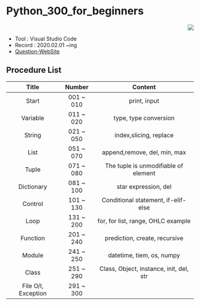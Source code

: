 # Python_300_for_beginners

<div align="right"><a href="https://hits.seeyoufarm.com"/><img src="https://hits.seeyoufarm.com/api/count/incr/badge.svg?url=https://github.com/eona1301/Python_300_for_beginners"/></a></div>

- Tool : Visual Studio Code
- Record : 2020.02.01 ~ing
- [Question-WebSite](https://wikidocs.net/book/922)

## Procedure List

|        Title        |  Number   |                 Content                 |
| :-----------------: | :-------: | :-------------------------------------: |
|        Start        | 001 ~ 010 |              print, input               |
|      Variable       | 011 ~ 020 |          type, type conversion          |
|       String        | 021 ~ 050 |         index,slicing, replace          |
|        List         | 051 ~ 070 |      append,remove, del, min, max       |
|        Tuple        | 071 ~ 080 |  The tuple is unmodifiable of element   |
|     Dictionary      | 081 ~ 100 |          star expression, del           |
|       Control       | 101 ~ 130 |   Conditional statement, if-elif-else   |
|        Loop         | 131 ~ 200 |   for, for list, range, OHLC example    |
|      Function       | 201 ~ 240 |      prediction, create, recursive      |
|       Module        | 241 ~ 250 |        datetime, tiem, os, numpy        |
|        Class        | 251 ~ 290 | Class, Object, instance, init, del, str |
| File O/I, Exception | 291 ~ 300 |                                         |
